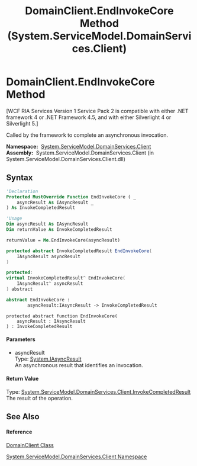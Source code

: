 ﻿---
title: DomainClient.EndInvokeCore Method  (System.ServiceModel.DomainServices.Client)
TOCTitle: EndInvokeCore Method
ms:assetid: M:System.ServiceModel.DomainServices.Client.DomainClient.EndInvokeCore(System.IAsyncResult)
ms:mtpsurl: https://msdn.microsoft.com/en-us/library/system.servicemodel.domainservices.client.domainclient.endinvokecore(v=VS.91)
ms:contentKeyID: 28754544
ms.date: 01/27/2012
mtps_version: v=VS.91
f1_keywords:
- System.ServiceModel.DomainServices.Client.DomainClient.EndInvokeCore
dev_langs:
- CSharp
- JScript
- VB
- FSharp
- c++
api_location:
- System.ServiceModel.DomainServices.Client.dll
api_name:
- System.ServiceModel.DomainServices.Client.DomainClient.EndInvokeCore
api_type:
- Managed
topic_type:
- apiref
- kbSyntax
product_family_name: VS
ROBOTS: INDEX,FOLLOW
---

# DomainClient.EndInvokeCore Method

\[WCF RIA Services Version 1 Service Pack 2 is compatible with either .NET framework 4 or .NET Framework 4.5, and with either Silverlight 4 or Silverlight 5.\]

Called by the framework to complete an asynchronous invocation.

**Namespace:**  [System.ServiceModel.DomainServices.Client](ff422479\(v=vs.91\).md)  
**Assembly:**  System.ServiceModel.DomainServices.Client (in System.ServiceModel.DomainServices.Client.dll)

## Syntax

``` vb
'Declaration
Protected MustOverride Function EndInvokeCore ( _
    asyncResult As IAsyncResult _
) As InvokeCompletedResult
```

``` vb
'Usage
Dim asyncResult As IAsyncResult
Dim returnValue As InvokeCompletedResult

returnValue = Me.EndInvokeCore(asyncResult)
```

``` csharp
protected abstract InvokeCompletedResult EndInvokeCore(
    IAsyncResult asyncResult
)
```

``` c++
protected:
virtual InvokeCompletedResult^ EndInvokeCore(
    IAsyncResult^ asyncResult
) abstract
```

``` fsharp
abstract EndInvokeCore : 
        asyncResult:IAsyncResult -> InvokeCompletedResult 
```

``` jscript
protected abstract function EndInvokeCore(
    asyncResult : IAsyncResult
) : InvokeCompletedResult
```

#### Parameters

  - asyncResult  
    Type: [System.IAsyncResult](https://msdn.microsoft.com/en-us/library/ft8a6455)  
    An asynchronous result that identifies an invocation.  

#### Return Value

Type: [System.ServiceModel.DomainServices.Client.InvokeCompletedResult](ff423175\(v=vs.91\).md)  
The result of the operation.  

## See Also

#### Reference

[DomainClient Class](ff422792\(v=vs.91\).md)

[System.ServiceModel.DomainServices.Client Namespace](ff422479\(v=vs.91\).md)

